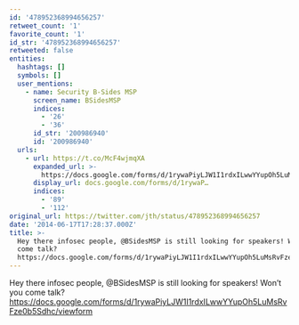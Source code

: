 ```yaml
---
id: '478952368994656257'
retweet_count: '1'
favorite_count: '1'
id_str: '478952368994656257'
retweeted: false
entities:
  hashtags: []
  symbols: []
  user_mentions:
    - name: Security B-Sides MSP
      screen_name: BSidesMSP
      indices:
        - '26'
        - '36'
      id_str: '200986940'
      id: '200986940'
  urls:
    - url: https://t.co/McF4wjmqXA
      expanded_url: >-
        https://docs.google.com/forms/d/1rywaPiyLJW1I1rdxILwwYYupOh5LuMsRvFze0b5Sdhc/viewform
      display_url: docs.google.com/forms/d/1rywaP…
      indices:
        - '89'
        - '112'
original_url: https://twitter.com/jth/status/478952368994656257
date: '2014-06-17T17:28:37.000Z'
title: >-
  Hey there infosec people, @BSidesMSP is still looking for speakers! Won’t you
  come talk?
  https://docs.google.com/forms/d/1rywaPiyLJW1I1rdxILwwYYupOh5LuMsRvFze0b5Sdhc/viewform
---
```


Hey there infosec people, @BSidesMSP is still looking for speakers! Won’t you come talk? https://docs.google.com/forms/d/1rywaPiyLJW1I1rdxILwwYYupOh5LuMsRvFze0b5Sdhc/viewform